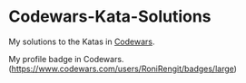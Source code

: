 # Codewars-Kata-Solutions

My solutions to the Katas in [Codewars](https://www.codewars.com/).


My profile badge in Codewars. (https://www.codewars.com/users/RoniRengit/badges/large)
